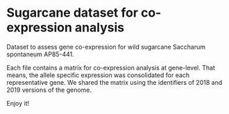 # Sugarcane dataset for co-expression analysis
Dataset to assess gene co-expression for wild sugarcane Saccharum spontaneum AP85-441.

Each file contains a matrix for co-expression analysis at gene-level. That means, the allele specific expression was consolidated for each representative gene. We shared the matrix using the identifiers of 2018 and 2019 versions of the genome.

Enjoy it!

